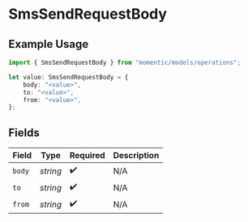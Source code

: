 # SmsSendRequestBody

## Example Usage

```typescript
import { SmsSendRequestBody } from "momentic/models/operations";

let value: SmsSendRequestBody = {
    body: "<value>",
    to: "<value>",
    from: "<value>",
};
```

## Fields

| Field              | Type               | Required           | Description        |
| ------------------ | ------------------ | ------------------ | ------------------ |
| `body`             | *string*           | :heavy_check_mark: | N/A                |
| `to`               | *string*           | :heavy_check_mark: | N/A                |
| `from`             | *string*           | :heavy_check_mark: | N/A                |